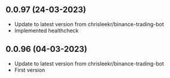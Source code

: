 
## 0.0.97 (24-03-2023)
- Update to latest version from chrisleekr/binance-trading-bot
- Implemented healthcheck

## 0.0.96 (04-03-2023)
- Update to latest version from chrisleekr/binance-trading-bot
- First version
